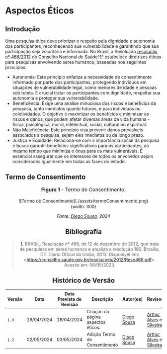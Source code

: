 # <a>Aspectos Éticos</a>

## <a>Introdução</a>

Uma pesquisa ética deve priorizar o respeito pela dignidade e autonomia dos participantes, reconhecendo sua vulnerabilidade e garantindo que sua participação seja voluntária e informada. No Brasil, a Resolução [resolução nº 466/2012](./reso466.pdf) do Conselho Nacional de Saúde<a id="anchor_1" href="#REF1">^1^</a> estabelece diretrizes éticas para pesquisas envolvendo seres humanos, baseadas nos seguintes princípios:

- Autonomia: Este princípio enfatiza a necessidade de consentimento informado por parte dos participantes, protegendo indivíduos em situações de vulnerabilidade legal, como menores de idade e pessoas sob tutela. É crucial tratar os participantes com dignidade, respeitar sua autonomia e proteger sua vulnerabilidade.
- Beneficência: Exige uma análise minuciosa dos riscos e benefícios da pesquisa, tanto imediatos quanto futuros, e para indivíduos ou coletividades. O objetivo é maximizar os benefícios e minimizar os riscos e danos, que podem afetar diversas áreas da vida humana - física, psicológica, moral, intelectual, social, cultural ou espiritual.
- Não Maleficência: Este princípio visa prevenir danos previsíveis associados à pesquisa, sejam eles imediatos ou de longo prazo.
- Justiça e Equidade: Relaciona-se com a importância social da pesquisa e busca garantir benefícios significativos para os participantes, ao mesmo tempo que minimiza o ônus para os mais vulneráveis. É essencial assegurar que os interesses de todos os envolvidos sejam considerados igualmente em todas as fases do estudo.

## Termo de Consentimento 
<center>
<figure markdown>
<font size="3"><p style="text-align: center"><b>Figura 1</b> - Termo de Consentimento.</p></font>
![Termo de Consentimento](./assets/termoConsentimento.png){width: 300}
</figure>

_Fonte: [Diego Sousa](https://github.com/DiegoSousaLeite), 2024_
<center>

## <a>Bibliografia</a>

> <a id="REF1" href="#anchor_1">1.</a> BRASIL. Resolução nº 466, de 12 de dezembro de 2012, que trata de pesquisas em seres humanos e atualiza a resolução 196. Brasília, DF: Diário Oficial da União, 2013. Disponível em: <<https://conselho.saude.gov.br/resolucoes/2012/Reso466.pdf>>. Acesso em: 06/05/2023.

## <a>Histórico de Versão</a>

| Versão| Data | Data Prevista de Revisão| Descrição  | Autor(es)  | Revisor(es) |
| ------- | ------ | ------ | ------- | -------- | -------- |
| `1.0` | 16/04/2024 | 18/04/2024 | Criação da página aspectos éticos. | [Diego Sousa](https://github.com/DiegoSousaLeite) | [Arthur Alves](https://github.com/Arthrok) e [Eric Silveira](https://github.com/ericbky) |
| `1.2` | 02/05/2024 | 03/05/2024 | Adição Termo de Consentimento | [Diego Sousa](https://github.com/DiegoSousaLeite) | [Arthur Alves](https://github.com/Arthrok) e [Eric Silveira](https://github.com/ericbky) |
